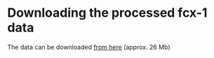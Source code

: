 # Downloading the processed fcx-1 data

The data can be downloaded [from here](https://drive.google.com/open?id=1fQKpYPHmenob692YZaG1P7YKWCYaTw19) (approx. 26 Mb)

